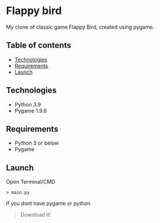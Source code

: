 # Flappy bird 
My clone of classic game Flappy Bird, created using pygame.

## Table of contents
* [Technologies](#technologies)
* [Requirements](#requirements)
* [Launch](#launch)

## Technologies 
* Python 3.9
* Pygame 1.9.6

## Requirements
* Python 3 or below
* Pygame

## Launch 
Open Terminal/CMD 
```
> main.py 
```
If you dont have pygame or python
> Download it!

